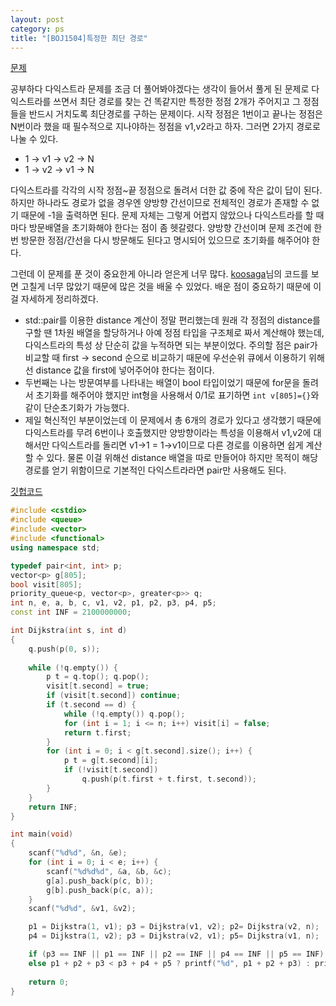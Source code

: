 ```yaml
---
layout: post
category: ps
title: "[BOJ1504]특정한 최단 경로"
---
```


[문제](https://www.acmicpc.net/problem/1504)

공부하다 다익스트라 문제를 조금 더 풀어봐야겠다는 생각이 들어서 풀게 된 문제로 다익스트라를 쓰면서 최단 경로를 찾는 건 똑같지만 특정한 정점 2개가 주어지고 그 정점들을 반드시 거치도록 최단경로를 구하는 문제이다. 시작 정점은 1번이고 끝나는 정점은 N번이라 했을 때 필수적으로 지나야하는 정점을 v1,v2라고 하자. 그러면 2가지 경로로 나눌 수 있다.

* 1 -> v1 -> v2 -> N
* 1 -> v2 -> v1 -> N

다익스트라를 각각의 시작 정점~끝 정점으로 돌려서 더한 값 중에 작은 값이 답이 된다. 하지만 하나라도 경로가 없을 경우엔 양방향 간선이므로 전체적인 경로가 존재할 수 없기 때문에 -1을 출력하면 된다. 문제 자체는 그렇게 어렵지 않았으나 다익스트라를 할 때마다 방문배열을 초기화해야 한다는 점이 좀 헷갈렸다. 양방향 간선이며 문제 조건에 한 번 방문한 정점/간선을 다시 방문해도 된다고 명시되어 있으므로 초기화를 해주어야 한다.

그런데 이 문제를 푼 것이 중요한게 아니라 얻은게 너무 많다. [koosaga](https://www.acmicpc.net/source/353700)님의 코드를 보면 고칠게 너무 많았기 때문에 많은 것을 배울 수 있었다. 배운 점이 중요하기 때문에 이걸 자세하게 정리하겠다.

* std::pair를 이용한 distance 계산이 정말 편리했는데 원래 각 정점의 distance를 구할 땐 1차원 배열을 할당하거나 아예 정점 타입을 구조체로 짜서 계산해야 했는데, 다익스트라의 특성 상 단순히 값을 누적하면 되는 부분이었다. 주의할 점은 pair가 비교할 때 first -> second 순으로 비교하기 때문에 우선순위 큐에서 이용하기 위해선 distance 값을 first에 넣어주어야 한다는 점이다.
* 두번째는 나는 방문여부를 나타내는 배열이 bool 타입이었기 때문에 for문을 돌려서 초기화를 해주어야 했지만 int형을 사용해서 0/1로 표기하면 `int v[805]={}`와 같이 단순초기화가 가능했다. 
* 제일 혁신적인 부분이었는데 이 문제에서 총 6개의 경로가 있다고 생각했기 때문에 다익스트라를 무려 6번이나 호출했지만 양방향이라는 특성을 이용해서 v1,v2에 대해서만 다익스트라를 돌리면 v1->1 = 1->v1이므로 다른 경로를 이용하면 쉽게 계산할 수 있다. 물론 이걸 위해선 distance 배열을 따로 만들어야 하지만 목적이 해당 경로를 얻기 위함이므로 기본적인 다익스트라라면 pair만 사용해도 된다.

[깃헙코드](https://github.com/baeharam/PS/blob/1ffd7605dd1363f3c2388fa3772d010ab671bdce/Shortest%20Path/1504%EB%B2%88(%ED%8A%B9%EC%A0%95%ED%95%9C%20%EC%B5%9C%EB%8B%A8%20%EA%B2%BD%EB%A1%9C).cpp)

```c++
#include <cstdio>
#include <queue>
#include <vector>
#include <functional>
using namespace std;

typedef pair<int, int> p;
vector<p> g[805];
bool visit[805];
priority_queue<p, vector<p>, greater<p>> q;
int n, e, a, b, c, v1, v2, p1, p2, p3, p4, p5;
const int INF = 2100000000;

int Dijkstra(int s, int d)
{	
	q.push(p(0, s));
	
	while (!q.empty()) {
		p t = q.top(); q.pop();
		visit[t.second] = true;
		if (visit[t.second]) continue;
		if (t.second == d) {
			while (!q.empty()) q.pop();
			for (int i = 1; i <= n; i++) visit[i] = false;
			return t.first;
		}
		for (int i = 0; i < g[t.second].size(); i++) {
			p t = g[t.second][i];
			if (!visit[t.second])
				q.push(p(t.first + t.first, t.second));
		}
	}
	return INF;
}

int main(void)
{
	scanf("%d%d", &n, &e);
	for (int i = 0; i < e; i++) {
		scanf("%d%d%d", &a, &b, &c);
		g[a].push_back(p(c, b));
		g[b].push_back(p(c, a));
	}
	scanf("%d%d", &v1, &v2);

	p1 = Dijkstra(1, v1); p3 = Dijkstra(v1, v2); p2= Dijkstra(v2, n);
	p4 = Dijkstra(1, v2); p3 = Dijkstra(v2, v1); p5= Dijkstra(v1, n);

	if (p3 == INF || p1 == INF || p2 == INF || p4 == INF || p5 == INF) printf("-1");
	else p1 + p2 + p3 < p3 + p4 + p5 ? printf("%d", p1 + p2 + p3) : printf("%d", p3 + p4 + p5);
	
	return 0;
}
```

